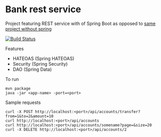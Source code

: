 # Bank rest service
Project featuring REST service with of Spring Boot as opposed to [same project without spring](https://github.com/chergey/bank-rest-service)

[![Build Status](https://travis-ci.com/chergey/bank-rest-service-spring.svg?branch=master)](https://travis-ci.com/chergey/bank-rest-service-spring)


Features
* HATEOAS (Spring HATEOAS)
* Security (Spring Security)
* DAO (Spring Data)


To run
```
mvn package 
java -jar <app-name> -port=<port>
```

Sample requests
```
curl -X POST http://localhost:<port>/api/accounts/transfer?from=1&to=2&amount=10
curl http://localhost:<port>/api/accounts
curl http://localhost:<port>/api/accounts/somename?page=&size=20
curl -X DELETE http://localhost:<port>/api/accounts/2
```
